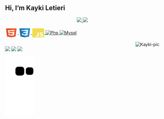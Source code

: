 ## Hi, I’m Kayki Letieri

<!--Dados sobre mim-->
<div align="center">
  <a href="https://github.com/kaykiletieri">
  <img height="180em" src="https://github-readme-stats.vercel.app/api?username=kaykiletieri&show_icons=true&theme=dracula&include_all_commits=true&count_private=true"/>
  <img height="180em" src="https://github-readme-stats.vercel.app/api/top-langs/?username=kaykiletieri&layout=compact&langs_count=7&theme=dracula"/>
</div>

<div style="display: inline">
  <br>
  
  <!--Icones das linguagens utilizadas-->
  <img align="center" alt="HTML" height="30" width="40" src="https://raw.githubusercontent.com/devicons/devicon/master/icons/html5/html5-original.svg">
  <img align="center" alt="CSS" height="30" width="40" src="https://raw.githubusercontent.com/devicons/devicon/master/icons/css3/css3-original.svg">
  <img align="center" alt="Js" height="30" width="40" src="https://raw.githubusercontent.com/devicons/devicon/master/icons/javascript/javascript-plain.svg">
  <img align="center" alt="Php" height="30" width="40" src="https://cdn.jsdelivr.net/gh/devicons/devicon/icons/php/php-plain.svg">
  <img align="center" alt="Mysql" height="30" width="40" src="https://cdn.jsdelivr.net/gh/devicons/devicon/icons/mysql/mysql-original.svg">  
  
   <!--É o coringão!-->
  <img align="right" alt="Kayki-pic" height="150"
   src="https://logodetimes.com/times/corinthians/logo-do-corinthians-512.png?width=473&height=473">
</div>

 ## 
  
 <!--Meus commits-->
 <div> 
  
  <a href="https://www.linkedin.com/in/kayki-letieri-56924022b" target="_blank"><img src="https://img.shields.io/badge/-LinkedIn-%230077B5?style=for-the-badge&logo=linkedin&logoColor=white" target="_blank"></a>
  <a href="https://instagram.com/kaykiletieri" target="_blank"><img src="https://img.shields.io/badge/-Instagram-%23E4405F?style=for-the-badge&logo=instagram&logoColor=white" target="_blank"></a>
  <a href = "mailto:kaykiletieri37@gmail.com"><img src="https://img.shields.io/badge/-Gmail-%23333?style=for-the-badge&logo=gmail&logoColor=white" target="_blank"></a>
   
<!--Animação da cobrinha-->
  ![Snake animation](https://github.com/kaykiletieri/kaykiletieri/blob/output/github-contribution-grid-snake.svg)

</div>
